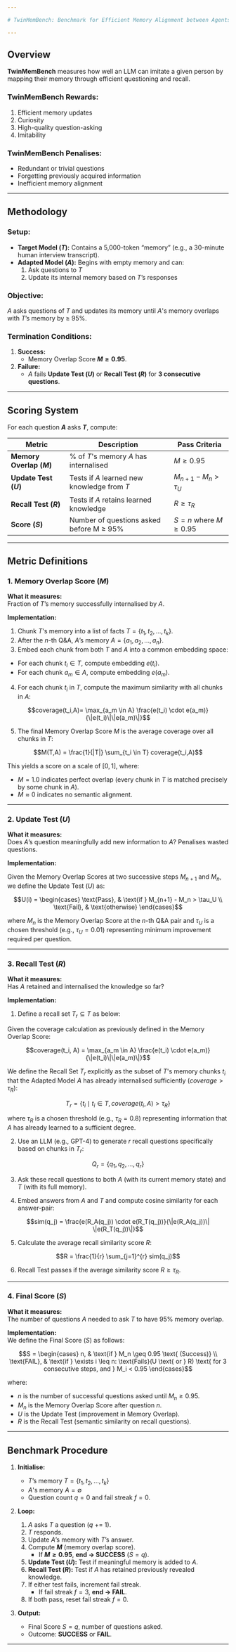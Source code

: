 ```yaml
---

# TwinMemBench: Benchmark for Efficient Memory Alignment between Agents

---
```


## Overview

**TwinMemBench** measures how well an LLM can imitate a given person by mapping their memory through efficient questioning and recall.

### TwinMemBench Rewards:
1. Efficient memory updates
2. Curiosity
3. High-quality question-asking
4. Imitability

### TwinMemBench Penalises:
- Redundant or trivial questions
- Forgetting previously acquired information
- Inefficient memory alignment

---

## Methodology

### Setup:
- **Target Model ($T$):** Contains a 5,000-token “memory” (e.g., a 30-minute human interview transcript).
- **Adapted Model ($A$):** Begins with empty memory and can:
  1. Ask questions to $T$
  2. Update its internal memory based on $T$’s responses

### Objective:
$A$ asks questions of $T$ and updates its memory until $A$'s memory overlaps with $T$’s memory by ≥ 95%.

### Termination Conditions:
1. **Success:**  
   - Memory Overlap Score **$M ≥ 0.95$**.
2. **Failure:**  
   - $A$ fails **Update Test ($U$)** or **Recall Test ($R$)** for **3 consecutive questions**.

---

## Scoring System

For each question **$A$** asks **$T$**, compute:

| Metric | Description | Pass Criteria |
|-------|-------------------------------|----------------|
| **Memory Overlap ($M$)** | % of $T$'s memory $A$ has internalised | $M ≥ 0.95$ |
| **Update Test ($U$)** | Tests if $A$ learned new knowledge from $T$  | $M_{n+1} - M_n > \tau_U$ |
| **Recall Test ($R$)** | Tests if $A$ retains learned knowledge | $R \geq \tau_R$ |
| **Score ($S$)** | Number of questions asked before M ≥ 95% | $S = n \text{ where } M ≥ 0.95$ |

---

## Metric Definitions 

### 1. Memory Overlap Score ($M$)

**What it measures:**  
Fraction of $T$’s memory successfully internalised by $A$.

**Implementation:**
1. Chunk $T$'s memory into a list of facts $T = \{t_1, t_2, ..., t_k\}$.
2. After the $n$-th Q&A, $A$’s memory $A= \{a_1, a_2, ..., a_n\}$.
3. Embed each chunk from both $T$ and $A$ into a common embedding space:
- For each chunk $t_i \in T$, compute embedding $e(t_i)$.
- For each chunk $a_m \in A$, compute embedding $e(a_m)$.
4. For each chunk $t_i$ in $T$, compute the maximum similarity with all chunks in $A$:

$$coverage(t_i,A)= \max_{a_m \in A} \frac{e(t_i) \cdot e(a_m)}{\|e(t_i)\|\|e(a_m)\|}$$

5. The final Memory Overlap Score $M$ is the average coverage over all chunks in $T$:

$$M(T,A) = \frac{1}{|T|} \sum_{t_i \in T} coverage(t_i,A)$$

This yields a score on a scale of $[0,1]$, where:
- $M = 1.0$ indicates perfect overlap (every chunk in $T$ is matched precisely by some chunk in $A$).
- $M \approx 0$ indicates no semantic alignment.

---

### 2. Update Test ($U$)

**What it measures:**  
Does $A$’s question meaningfully add new information to $A$? Penalises wasted questions. 

**Implementation:**

Given the Memory Overlap Scores at two successive steps $M_{n+1}$ and $M_{n}$, we define the Update Test ($U$) as:

$$U(i) = \begin{cases}
\text{Pass}, & \text{if } M_{n+1} - M_n > \tau_U \\
\text{Fail}, & \text{otherwise}
\end{cases}$$

where $M_n$ is the Memory Overlap Score at the $n$-th Q&A pair and $\tau_U$ is a chosen threshold (e.g., $\tau_U = 0.01$) representing minimum improvement required per question.

---

### 3. Recall Test ($R$)

**What it measures:**  
Has $A$ retained and internalised the knowledge so far?

**Implementation:**

1. Define a recall set $T_r \subseteq T$ as below: 

Given the coverage calculation as previously defined in the Memory Overlap Score:

$$coverage(t_i, A) = \max_{a_m \in A} \frac{e(t_i) \cdot e(a_m)}{\|e(t_i)\|\|e(a_m)\|}$$

We define the Recall Set $T_r$ explicitly as the subset of $T$'s memory chunks $t_i$ that the Adapted Model $A$ has already internalised sufficiently $(coverage > \tau_R)$:

$$T_r = \{t_i \mid t_i \in T, \, coverage(t_i, A) > \tau_R\}$$

where $\tau_R$ is a chosen threshold (e.g., $\tau_R = 0.8$) representing information that $A$ has already learned to a sufficient degree. 

2. Use an LLM (e.g., GPT-4) to generate $r$ recall questions specifically based on chunks in $T_r$:

$$Q_r = \{q_1, q_2, ..., q_r\}$$

3. Ask these recall questions to both $A$ (with its current memory state) and $T$ (with its full memory).

4. Embed answers from $A$ and $T$ and compute cosine similarity for each answer-pair:

$$sim(q_j) = \frac{e(R_A(q_j)) \cdot e(R_T(q_j))}{\|e(R_A(q_j))\| \|e(R_T(q_j))\|}$$

5. Calculate the average recall similarity score $R$:

$$R = \frac{1}{r} \sum_{j=1}^{r} sim(q_j)$$

6. Recall Test passes if the average similarity score $R \geq \tau_R$.

---
### 4. Final Score ($S$)

**What it measures:**  
The number of questions $A$ needed to ask $T$ to have 95% memory overlap.

**Implementation:**  
We define the Final Score ($S$) as follows:

$$S = \begin{cases}
n, & \text{if } M_n \geq 0.95 \text{ (Success)} \\
\text{FAIL}, & \text{if } \exists i \leq n: \text{Fails}(U \text{ or } R) \text{ for 3 consecutive steps, and } M_i < 0.95
\end{cases}$$

where:
- $n$ is the number of successful questions asked until $M_n \geq 0.95$.
- $M_n$ is the Memory Overlap Score after question $n$.
- $U$ is the Update Test (improvement in Memory Overlap).
- $R$ is the Recall Test (semantic similarity on recall questions).




--- 
## Benchmark Procedure

1. **Initialise:**
   - $T$’s memory $T = \{t_1, t_2, ..., t_k\}$
   - $A$'s memory $A = \emptyset$
   - Question count $q = 0$ and fail streak $f = 0$.

2. **Loop:**
   1. $A$ asks $T$ a question ($q$ += 1).
   2. $T$ responds.
   3. Update $A$’s memory with $T$’s answer.
   4. Compute **$M$** (memory overlap score).
      - If **$M ≥ 0.95$**, **end → SUCCESS** $(S = q)$.
   5. **Update Test ($U$):** Test if meaningful memory is added to $A$. 
   6. **Recall Test ($R$):** Test if $A$ has retained previously revealed knowledge.
   7. If either test fails, increment fail streak.  
      - If fail streak $f = 3$, **end → FAIL**.
   8. If both pass, reset fail streak $f = 0$.

3. **Output:**
   - Final Score $S = q$, number of questions asked.
   - Outcome: **SUCCESS** or **FAIL**.

---

